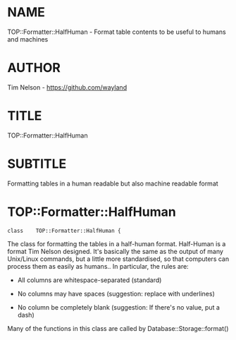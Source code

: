 NAME
====

TOP::Formatter::HalfHuman - Format table contents to be useful to humans and machines

AUTHOR
======

Tim Nelson - https://github.com/wayland

TITLE
=====

TOP::Formatter::HalfHuman

SUBTITLE
========

Formatting tables in a human readable but also machine readable format

TOP::Formatter::HalfHuman
=========================

    class    TOP::Formatter::HalfHuman {

The class for formatting the tables in a half-human format. Half-Human is a format Tim Nelson designed. It's basically the same as the output of many Unix/Linux commands, but a little more standardised, so that computers can process them as easily as humans.. In particular, the rules are:

  * All columns are whitespace-separated (standard)

  * No columns may have spaces (suggestion: replace with underlines)

  * No column be completely blank (suggestion: If there's no value, put a dash)

Many of the functions in this class are called by Database::Storage::format()

